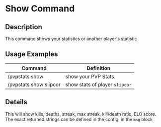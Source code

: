 # Show Command

## Description

This command shows your statistics or another player's statistic

## Usage Examples

Command |  Definition
------------- | -------------
/pvpstats show | show your PVP Stats
/pvpstats show slipcor | show stats of player `slipcor`

## Details

This will show kills, deaths, streak, max streak, kill/death ratio, ELO score.
The exact returned strings can be defined in the config, in the `msg` block

